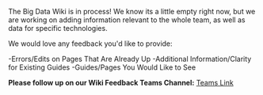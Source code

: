 The Big Data Wiki is in process! 
We know its a little empty right now, but we are working on adding information relevant to the whole team, as well as data for specific technologies.

We would love any feedback you'd like to provide:

-Errors/Edits on Pages That Are Already Up
-Additional Information/Clarity for Existing Guides
-Guides/Pages You Would Like to See

**Please follow up on our Wiki Feedback Teams Channel:** [Teams Link](https://teams.microsoft.com/l/channel/19%3a36f2d8d531614f75bc1c18c1fbf5a986%40thread.skype/Wiki%2520Feedback?groupId=1f72a2c4-5887-4c80-b3e0-2abbac19e874&tenantId=72f988bf-86f1-41af-91ab-2d7cd011db47)
